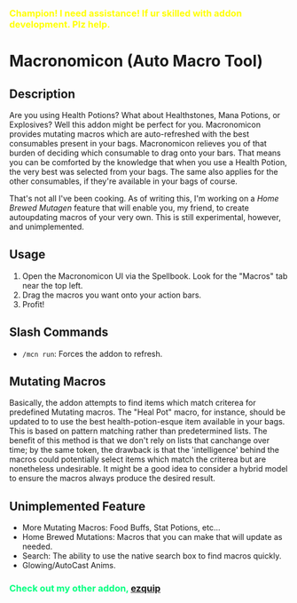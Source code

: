 ### <span style="color:yellow">Champion! I need assistance! If ur skilled with addon development. Plz help.</span>

# Macronomicon (Auto Macro Tool)

## Description

Are you using Health Potions? What about Healthstones, Mana Potions, or
Explosives? Well this addon might be perfect for you. Macronomicon provides
mutating macros which are auto-refreshed with the best consumables present in
your bags. Macronomicon relieves you of that burden of deciding which consumable
to drag onto your bars. That means you can be comforted by the knowledge that
when you use a Health Potion, the very best was selected from your bags. The
same also applies for the other consumables, if they're available in your bags
of course.

That's not all I've been cooking. As of writing this, I'm working on a _Home
Brewed Mutagen_ feature that will enable you, my friend, to create autoupdating
macros of your very own. This is still experimental, however, and unimplemented.

## Usage

1. Open the Macronomicon UI via the Spellbook. Look for the "Macros" tab near
   the top left.
2. Drag the macros you want onto your action bars.
3. Profit!

## Slash Commands

- `/mcn run`: Forces the addon to refresh.

## Mutating Macros

Basically, the addon attempts to find items which match criterea for predefined
Mutating macros. The "Heal Pot" macro, for instance, should be updated to to use
the best health-potion-esque item available in your bags. This is based on
pattern matching rather than predetermined lists. The benefit of this method is
that we don't rely on lists that canchange over time; by the same token, the
drawback is that the 'intelligence' behind the macros could potentially select
items which match the criterea but are nonetheless undesirable. It might be a
good idea to consider a hybrid model to ensure the macros always produce the
desired result.

## Unimplemented Feature

- More Mutating Macros: Food Buffs, Stat Potions, etc...
- Home Brewed Mutations: Macros that you can make that will update as needed.
- Search: The ability to use the native search box to find macros quickly.
- Glowing/AutoCast Anims.

### <span style="color:#00FF7F">Check out my other addon, [ezquip](https://www.curseforge.com/wow/addons/ezquip)</span>
